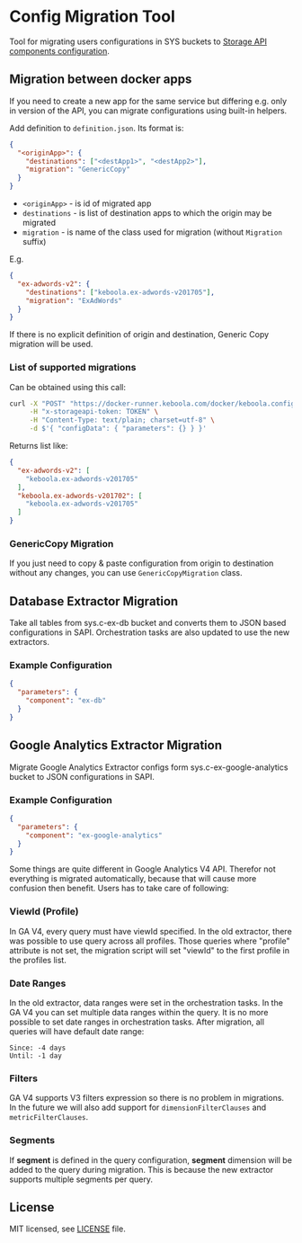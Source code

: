 # Config Migration Tool

Tool for migrating users configurations in SYS buckets to [Storage API components configuration](http://docs.keboola.apiary.io/#reference/component-configurations).

## Migration between docker apps

If you need to create a new app for the same service but differing e.g. only in version of the API, you can migrate configurations using built-in helpers.

Add definition to `definition.json`. Its format is:
 
 ``` json
 {
   "<originApp>": {
     "destinations": ["<destApp1>", "<destApp2>"],
     "migration": "GenericCopy"
   }
 }
 ```
 
 - `<originApp>` - is id of migrated app
 - `destinations` - is list of destination apps to which the origin may be migrated
 - `migration` - is name of the class used for migration (without `Migration` suffix)
 
 E.g.
```json
{
  "ex-adwords-v2": {
    "destinations": ["keboola.ex-adwords-v201705"],
    "migration": "ExAdWords"
  }
}
```

If there is no explicit definition of origin and destination, Generic Copy migration will be used.

### List of supported migrations

Can be obtained using this call:
```bash
curl -X "POST" "https://docker-runner.keboola.com/docker/keboola.config-migration-tool/action/supported-migrations" \
     -H "x-storageapi-token: TOKEN" \
     -H "Content-Type: text/plain; charset=utf-8" \
     -d $'{ "configData": { "parameters": {} } }'
```

Returns list like:
```json
{
  "ex-adwords-v2": [
    "keboola.ex-adwords-v201705"
  ],
  "keboola.ex-adwords-v201702": [
    "keboola.ex-adwords-v201705"
  ]
}
```

### GenericCopy Migration

If you just need to copy & paste configuration from origin to destination without any changes, you can use `GenericCopyMigration` class.


## Database Extractor Migration
Take all tables from sys.c-ex-db bucket and converts them to JSON based configurations in SAPI.
Orchestration tasks are also updated to use the new extractors.

### Example Configuration

``` json
{
  "parameters": {
    "component": "ex-db"
  }
}
```

## Google Analytics Extractor Migration
Migrate Google Analytics Extractor configs form sys.c-ex-google-analytics bucket to JSON configurations in SAPI.

### Example Configuration

``` json
{
  "parameters": {
    "component": "ex-google-analytics"
  }
}  
```

Some things are quite different in Google Analytics V4 API. 
Therefor not everything is migrated automatically, because that will cause more confusion then benefit.
Users has to take care of following:

### ViewId (Profile)
In GA V4, every query must have viewId specified. In the old extractor, there was possible to use query across all profiles.
Those queries where "profile" attribute is not set, the migration script will set "viewId" to the first profile in the profiles list.

### Date Ranges
In the old extractor, data ranges were set in the orchestration tasks.
In the GA V4 you can set multiple data ranges within the query. It is no more possible to set date ranges in orchestration tasks.
After migration, all queries will have default date range:

    Since: -4 days
    Until: -1 day
    
### Filters
GA V4 supports V3 filters expression so there is no problem in migrations. 
In the future we will also add support for `dimensionFilterClauses` and `metricFilterClauses`.

### Segments
If **segment** is defined in the query configuration, **segment** dimension will be added to the query during migration. 
This is because the new extractor supports multiple segments per query.


## License

MIT licensed, see [LICENSE](./LICENSE) file.
